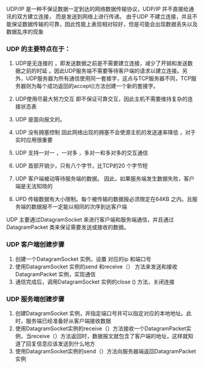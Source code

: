 UDP/IP 是一种不保证数据一定到达的网络数据传输协议，UDP/IP 并不直接给通讯的双方建立连接， 而是发送到网络上进行传递。 由于UDP 不建立连接，并且不能保证数据传输的可靠，因此性能上表现相对较好，但是可能会出现数据丢失以及数据乱序的现象

### UDP 的主要特点在于：
1. UDP是无连接的 ，即发送数据之前是不需要建立连接，减少了开销和发送数据之前的时延 。因此UDP服务端不需要等待客户端的请求以建立连接。另外，UDP服务器为所有通信使用同一套接字，这点与TCP服务器不同，TCP服务器则为每个成功返回的accept()方法创建一个新的套接字。

2. UDP使用尽最大努力交互 即不保证可靠交互，因此主机不需要维持复杂的连接状态表

3. UDP 是面向报文的。 

4. UDP 没有拥塞控制  因此网络出现的拥塞不会使源主机的发送速率降低 ，对于实时应用很重要

5. UDP 支持一对一 ，一对多 ，多对一和多对多的交互通信

6. UDP 首部开销少，只有八个字节，比TCP的20 个字节短
7. UDP 客户端被动等待服务端的数据。 因此，如果服务端发生数据失败，客户端是无法知晓的
8. UPD 传输数据有大小限制。每个被传输的数据报必须限定在64KB 之内。且服务端的数据报不一定能以相同的次序到达客户端

UDP 主要通过DatagramSocket 来进行客户端和服务端通信，并且通过 DatagramPacket 类来保证需要发送或接收的数据。

### UDP 客户端创建步骤
1. 创建一个DatagramSocket 实例，设置 对应的ip 和端口号 
2. 使用DatagramSocket 实例的send 和receive（） 方法来发送和接收 DatagramPacket 实例，实现通信
3. 通信完成后，调用DatagramSocket 实例的close () 方法，关闭连接


### UDP 服务端创建步骤

1. 创建DatagramSocket 实例，并指定端口号并可以指定对应的本地地址。此时，服务端已经准备好从客户端接收数据
2. 使用DatagramSocket实例的receive（）方法接收一个DatagramPacket实例，当receive（）方法返回时，数据报文就包含了客户端的地址，这样就知道了回复信息应该发送到什么地方
3. 使用DatagramSocket实例的send（）方法向服务器端返回DatagramPacket实例







